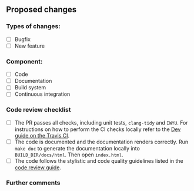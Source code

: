## Proposed changes

<!--
At a high level, describe what this PR does.
-->

### Types of changes:

- [ ] Bugfix
- [ ] New feature

### Component:

- [ ] Code
- [ ] Documentation
- [ ] Build system
- [ ] Continuous integration

### Code review checklist

- [ ] The PR passes all checks, including unit tests, `clang-tidy` and `IWYU`.
  For instructions on how to perform the CI checks locally refer to the [Dev
  guide on the Travis CI](https://spectre-code.org/travis_guide.html).
- [ ] The code is documented and the documentation renders correctly. Run
  `make doc` to generate the documentation locally into `BUILD_DIR/docs/html`.
  Then open `index.html`.
- [ ] The code follows the stylistic and code quality guidelines listed in the
  [code review guide](https://spectre-code.org/code_review_guide.html).

### Further comments

<!--
If this is a relatively large or complex change, kick off the discussion by
explaining why you chose the solution you did and what alternatives you
considered, etc...
-->
